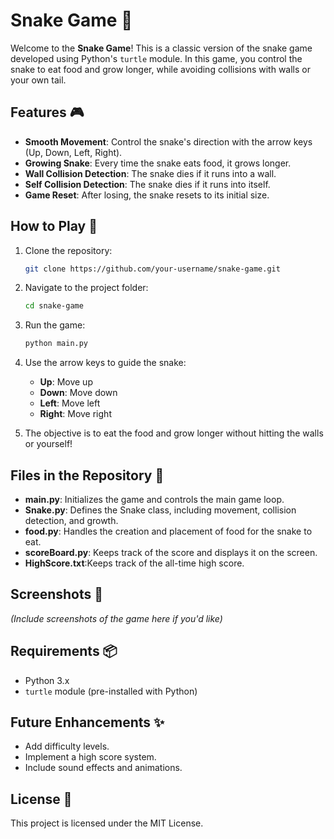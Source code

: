 
# Snake Game 🐍

Welcome to the **Snake Game**! This is a classic version of the snake game developed using Python's `turtle` module. In this game, you control the snake to eat food and grow longer, while avoiding collisions with walls or your own tail.

## Features 🎮

- **Smooth Movement**: Control the snake's direction with the arrow keys (Up, Down, Left, Right).
- **Growing Snake**: Every time the snake eats food, it grows longer.
- **Wall Collision Detection**: The snake dies if it runs into a wall.
- **Self Collision Detection**: The snake dies if it runs into itself.
- **Game Reset**: After losing, the snake resets to its initial size.

## How to Play 🚀

1. Clone the repository:
   ```bash
   git clone https://github.com/your-username/snake-game.git
   ```
2. Navigate to the project folder:
   ```bash
   cd snake-game
   ```
3. Run the game:
   ```bash
   python main.py
   ```

4. Use the arrow keys to guide the snake:
   - **Up**: Move up
   - **Down**: Move down
   - **Left**: Move left
   - **Right**: Move right

5. The objective is to eat the food and grow longer without hitting the walls or yourself!

## Files in the Repository 📁

- **main.py**: Initializes the game and controls the main game loop.
- **Snake.py**: Defines the Snake class, including movement, collision detection, and growth.
- **food.py**: Handles the creation and placement of food for the snake to eat.
- **scoreBoard.py**: Keeps track of the score and displays it on the screen.
- **HighScore.txt**:Keeps track of the all-time high score.

## Screenshots 📸

*(Include screenshots of the game here if you'd like)*

## Requirements 📦

- Python 3.x
- `turtle` module (pre-installed with Python)

## Future Enhancements ✨

- Add difficulty levels.
- Implement a high score system.
- Include sound effects and animations.

## License 📝

This project is licensed under the MIT License.
